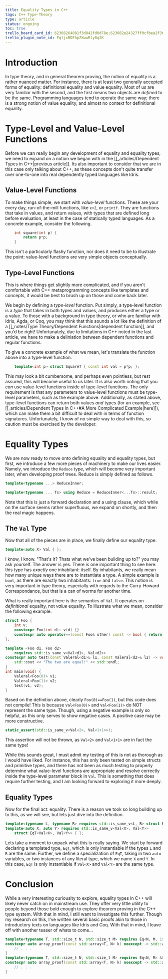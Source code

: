 ```yaml
---
title: Equality Types in C++
tags: C++ Type-Theory
type: article
status: ongoing
toc: true
trello_board_card_id: 62308264081f3d842fd0d78e;623082e24327ff0cfbea2f36
trello_plugin_note_id: FqtjxBDFhpZXwwRly8q2K
---
```

# Introduction
In type theory, and in general theorem proving, the notion of equality is a rather nuanced matter. For instance, there is at least two generally accepted forms of equality: definitional equality and value equality. Most of us are very familiar with the second, and the first means two objects are *defined* to be the same. Programming languages tend to operate the same way; there is a strong notion of value equality, and almost no context for definitional equality.

# Type-Level and Value-Level Functions
Before we can really begin any development of equality and equality types, we need to expand on a notion we began with in the [[_articles/Dependent Types in C++\|previous article]]. Its also important to consider that we are in this case only talking about C++, as these concepts don't quite transfer over one-to-one into real dependently typed languages like Idris. 
## Value-Level Functions
To make things simple, we start with *value-level* functions. These are your every day, run-of-the-mill functions, like `x+2`, or `printf`. They are functions that take in values, and return values, with types that are defined long before evaluation, at least in the case of statically typed languages. As a concrete example, consider the following.
```cpp
	int square(int p) {
		return p*p;
	}
```
This isn't a particularly flashy function, nor does it need to be to illustrate the point: value-level functions are very simple objects conceptually.

## Type-Level Functions
This is where things get slightly more complicated, and if you aren't comfortable with C++ metaprogramming concepts like templates and concepts, it would be best to brush up on those and come back later. 

We begin by defining a *type-level* function. Put simply, a type-level function is a *type* that takes in both types and values, and produces either a type or a value. To those with a background in type theory, or who are familiar with Idris, Agda, or Coq, you may think that this sounds a lot like the definition of a [[_notes/Type Theory/Dependent Functions\|dependent function]], and you'd be right! Unfortunately, due to limitations in C++ noted in the last article, we have to make a deliniation between dependent functions and regular functions.

To give a concrete example of what we mean, let's translate the function above into a type-level function.
```cpp
	template<int p> struct SquareT { const int val = p*p; };
```
This may look a bit cumbersome, and perhaps even pointless, but rest assured, this will become useful to us later. 
It is also worth noting that you *can* use value-level functions inside of type-level functions. The only requirement is that any parameters to value-level functions must be type-level parameters, such as the example above. Additionally, as stated above, type-level functions can return both  values *and* types (for an example, see [[_articles/Dependent Types in C++#A More Complicated Example\|here]]), which can make them a bit difficult to deal with in terms of function signatures. Unfortunately, I know of no simple way to deal with this, so caution must be exercised by the developer.

# Equality Types
We are now ready to move onto defining equality and equality types, but first, we introduce a few more pieces of machinery to make our lives easier. Namely, we introduce the `Reduce` type, which will become very important later, when developing proof trees. Reduce is simply defined as follows.
```cpp
template<typename ...> ReduceInner;

template<typename ... Ts> using Reduce = ReduceInner<...Ts>::result;
```
Note that this is just a forward declaration and a using clause, which while on the surface seems rather superfluous, we expand on shortly, and then the real magic happens. 

## The `Val` Type
Now that all of the pieces are in place, we finally define our equality type.
```cpp
template<auto X> Val { };
```
I know, I know. "That's it? Thats what we've been building up to?" you may ask yourself. The answer is yes. There *is* one important thing to see here: this type has *exactly* one inhabitant: itself. By inhabitants, we really mean how many unique ways there are to instantiate a type. A simple example is `bool`, as there are exactly two inhabitants: `true` and `false`. This notion is very important in type theory, especially with regards to the Curry-Howard Correspondance, but that is a can of worms for another time.

What is really important here is the semantics of `Val`. It operates on *definitional* equality, not *value* equality. To illustrate what we mean, consider the following example.
```cpp
struct Foo {
	int v;
	constexpr Foo(int d): v(d) {}
	constexpr auto operator==(const Foo& other) const -> bool { return true; }
};

template <Foo d1, Foo d2>
	requires std::is_same_v<Val<d1>, Val<d2>>
constexpr auto test(const Valeral<d1>& l1, const Valeral<d2>& l2) -> void {
	std::cout << "The two are equal!" << std::endl;
}
int main(void) {
	Valeral<Foo(0)> v1;
	Valeral<Foo(1)> v2;
	test(v1, v2);
}
```
Based on the definition above, clearly `Foo(0)==Foo(1)`, but this code does not compile! This is because `Val<Foo(0)>` and `Val<Foo(1)>` do NOT represent the same type. Though, using a negative example is only so helpful, as this only serves to show negative cases. A positive case may be more constructive.
```cpp
static_assert(std::is_same_v<Val<2>, Val<1+1>>);
```
This assertion will not be thrown, as `Val<2>` and `Val<1+1>` are in fact the same type! 

While this sounds great, I must admit my testing of this is not as thorough as I would have liked. For instance, this has only been tested on simple structs and primitive types, and there has not been as much testing to properly determine what value-level functions are appropriate and resolve correctly inside the type-level parameter block in `Val`. This is something that does require further testing, and I am looking forward to exploring it more deeply.

## Equality Types
Now for the final act: equality. There is a reason we took so long building up to this, as we will see, but lets just dive into the definition.
```cpp
template<typename L, typename R> requires std::is_same_v<L, R> struct EqT { };
template<auto X, auto Y> requires std::is_same_v<Val<X>, Val<Y>> 
	struct EqT<Val<X>, Val<Y>> { };
```

Lets take a moment to unpack what this is really saying. We start by forward declaring a templated type, `EqT`, which is only instantiable if the types `L` and `R` are the same. Further, we define a specialization of `EqT`, taking in two `auto` variables, or two instances of any literal type, which we name `X` and `Y`. In this case, `EqT` is only instantiable if `Val<X>` and `Val<Y>` are the same type.

# Conclusion
While a very interesting curiousity to explore, equality types in C++ will likely never catch on in mainstream use. They offer very little utility to people beyond those bold enough to explore theorem proving in the C++ type system. With that in mind, I still want to investigate this further. Though my research on this, I've written several basic proofs akin to those in introductory texts on languages like Idris and Coq. With that in mind, I leave off with another teaser of whats to come...
```cpp
template<typename T, std::size_t N, std::size_t M> requires Eq<N, M, 1>
constexpr auto array_proof(const std::array<T, N> k) noexcept -> std::array<T, M> {
	// . . .
}
template<typename T, std::size_t N, std::size_t M> requires Eq<N, M> && Neq<N, 1>
constexpr auto array_proof(const std::array<T, N> k) noexcept -> std::array<T, M> {
	// . . .
}
```